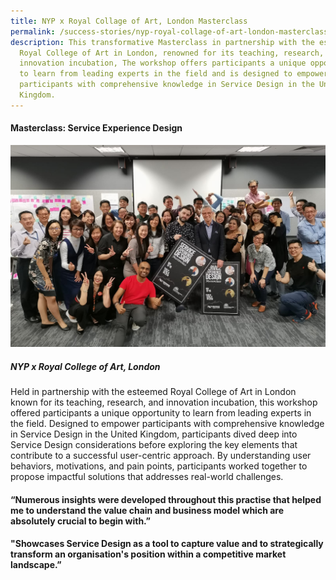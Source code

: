 ```yaml
---
title: NYP x Royal Collage of Art, London Masterclass
permalink: /success-stories/nyp-royal-collage-of-art-london-masterclass/
description: This transformative Masterclass in partnership with the esteemed
  Royal College of Art in London, renowned for its teaching, research, and
  innovation incubation, The workshop offers participants a unique opportunity
  to learn from leading experts in the field and is designed to empower
  participants with comprehensive knowledge in Service Design in the United
  Kingdom.
---
```

#### **Masterclass: Service Experience Design**

![](/images/Stories/stories_masterclass%20service%20experience%20design.jpg)

##### **NYP x Royal College of Art, London**

Held in partnership with the esteemed Royal College of Art in London known for its teaching, research, and innovation incubation, this workshop offered participants a unique opportunity to learn from leading experts in the field. Designed to empower participants with comprehensive knowledge in Service Design in the United Kingdom, participants dived deep into Service Design considerations before exploring the key elements that contribute to a successful user-centric approach. By understanding user behaviors, motivations, and pain points, participants worked together to propose impactful solutions that addresses real-world challenges.

#### <b>“Numerous insights were developed throughout this practise that helped me to understand the value chain and business model which are absolutely crucial to begin with.”</b>

#### <b>"Showcases Service Design as a tool to capture value and to strategically transform an organisation's position within a competitive market landscape.”</b>